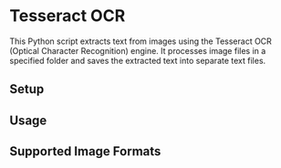 # Tesseract OCR

This Python script extracts text from images using the Tesseract OCR (Optical Character Recognition) engine. It processes image files in a specified folder and saves the extracted text into separate text files.

## Setup

## Usage

## Supported Image Formats
